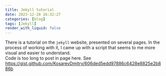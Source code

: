 ```yaml
---
title: Jekyll tutorial
date: 2023-12-28 16:32:27
categories: [blog]
tags: [Jekyll]
render_with_liquid: false
---
```


There is a tutorial on the `jekyll` website, presented on several pages.
In the process of working with it, I came up with a script that seems to me more visual and easier to understand.  
Code is too long to post in page here. See <https://gist.github.com/KosarevDmitry/606ded5edd97886c6428e8825e2b886b>



